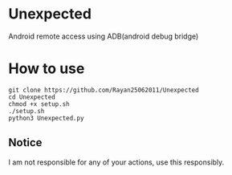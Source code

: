 # Unexpected
Android remote access using ADB(android debug bridge)

# How to use
```
git clone https://github.com/Rayan25062011/Unexpected
cd Unexpected
chmod +x setup.sh
./setup.sh
python3 Unexpected.py
```

## Notice

I am not responsible for any of your actions, use this responsibly.
